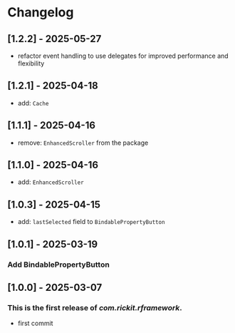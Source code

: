 # Changelog
## [1.2.2] - 2025-05-27
- refactor event handling to use delegates for improved performance and flexibility
## [1.2.1] - 2025-04-18
- add: `Cache`
## [1.1.1] - 2025-04-16
- remove: `EnhancedScroller` from the package
## [1.1.0] - 2025-04-16
- add: `EnhancedScroller`
## [1.0.3] - 2025-04-15
- add: `lastSelected` field to `BindablePropertyButton`
## [1.0.1] - 2025-03-19
### Add BindablePropertyButton
## [1.0.0] - 2025-03-07
### This is the first release of *com.rickit.rframework*.
- first commit